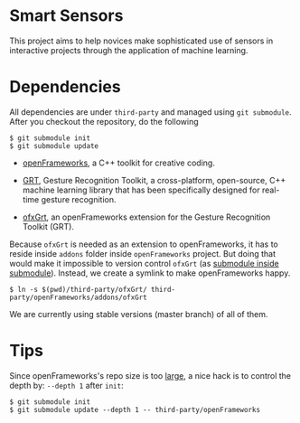 # Smart Sensors

This project aims to help novices make sophisticated use of sensors in
interactive projects through the application of machine learning.

# Dependencies

All dependencies are under `third-party` and managed using `git
submodule`. After you checkout the repository, do the following

```
$ git submodule init
$ git submodule update
```

- [openFrameworks](http://openframeworks.cc/), a C++ toolkit for creative
  coding.

- [GRT](http://www.nickgillian.com/software/grt), Gesture Recognition Toolkit, a
  cross-platform, open-source, C++ machine learning library that has been
  specifically designed for real-time gesture recognition.

- [ofxGrt](https://github.com/nickgillian/ofxGrt), an openFrameworks extension
  for the Gesture Recognition Toolkit (GRT).

Because `ofxGrt` is needed as an extension to openFrameworks, it has to reside
inside `addons` folder inside `openFrameworks` project. But doing that would
make it impossible to version control `ofxGrt` (as
[submodule inside submodule](http://i1.kym-cdn.com/photos/images/newsfeed/000/531/557/a88.jpg)).
Instead, we create a symlink to make openFrameworks happy.

```
$ ln -s $(pwd)/third-party/ofxGrt/ third-party/openFrameworks/addons/ofxGrt
```

We are currently using stable versions (master branch) of all of them.

# Tips

Since openFrameworks's repo size is too
[large](https://github.com/openframeworks/openFrameworks/wiki/Moving-binaries-out-of-the-repo),
a nice hack is to control the depth by: `--depth 1` after `init`:

```
$ git submodule init
$ git submodule update --depth 1 -- third-party/openFrameworks
```
